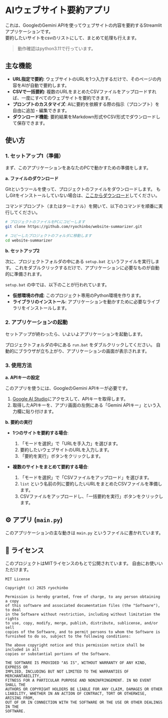 # AIウェブサイト要約アプリ

これは、GoogleのGemini APIを使ってウェブサイトの内容を要約するStreamlitアプリケーションです。  
要約したいサイトをcsvのリストにして、まとめて処理も行えます。

> 動作確認はpython3.11で行っています。


## 主な機能

- **URL指定で要約**: ウェブサイトのURLを1つ入力するだけで、そのページの内容をAIが自動で要約します。
- **CSVで一括要約**: 複数のURLをまとめたCSVファイルをアップロードすれば、一度にすべてのウェブサイトを要約できます。
- **プロンプトのカスタマイズ**: AIに要約を依頼する際の指示（プロンプト）を自由に追加・編集できます。
- **ダウンロード機能**: 要約結果をMarkdown形式やCSV形式でダウンロードして保存できます。

## 使い方

### 1. セットアップ1（準備）

まず、このアプリケーションをあなたのPCで動かすための準備をします。

**a. ファイルのダウンロード**

Gitというツールを使って、プロジェクトのファイルをダウンロードします。
もしGitをインストールしていない場合は、[ここからダウンロード](https://git-scm.com/downloads)してください。

コマンドプロンプト（またはターミナル）を開いて、以下のコマンドを順番に実行してください。

```bash
# プロジェクトのファイルをPCにコピーします
git clone https://github.com/ryochinbo/website-summarizer.git

# コピーしたプロジェクトのフォルダに移動します
cd website-summarizer
```

**b. セットアップ2**

次に、プロジェクトフォルダの中にある `setup.bat` というファイルを実行します。
これをダブルクリックするだけで、アプリケーションに必要なものが自動的に準備されます。

`setup.bat` の中では、以下のことが行われています。

- **仮想環境の作成**: このプロジェクト専用のPython環境を作ります。
- **ライブラリのインストール**: アプリケーションを動かすために必要なライブラリをインストールします。

### 2. アプリケーションの起動

セットアップが終わったら、いよいよアプリケーションを起動します。

プロジェクトフォルダの中にある `run.bat` をダブルクリックしてください。
自動的にブラウザが立ち上がり、アプリケーションの画面が表示されます。


### 3. 使用方法

**a. APIキーの設定**

このアプリを使うには、GoogleのGemini APIキーが必要です。

1.  [Google AI Studio](https://aistudio.google.com/app/apikey)にアクセスして、APIキーを取得します。
2.  取得したAPIキーを、アプリ画面の左側にある「Gemini APIキー」という入力欄に貼り付けます。

**b. 要約の実行**

- **1つのサイトを要約する場合**:
  1.  「モードを選択」で「URLを手入力」を選びます。
  2.  要約したいウェブサイトのURLを入力します。
  3.  「要約を実行」ボタンをクリックします。

- **複数のサイトをまとめて要約する場合**:
  1.  「モードを選択」で「CSVファイルをアップロード」を選びます。
  2.  `list` という名前の列に要約したいURLをまとめたCSVファイルを準備します。
  3.  CSVファイルをアップロードし、「一括要約を実行」ボタンをクリックします。

## ⚙️ アプリ (`main.py`)

このアプリケーションの主な動きは `main.py` というファイルに書かれています。


## 📜 ライセンス

このプロジェクトはMITライセンスのもとで公開されています。
自由にお使いいただけます。

```
MIT License

Copyright (c) 2025 ryochinbo

Permission is hereby granted, free of charge, to any person obtaining a copy
of this software and associated documentation files (the "Software"), to deal
in the Software without restriction, including without limitation the rights
to use, copy, modify, merge, publish, distribute, sublicense, and/or sell
copies of the Software, and to permit persons to whom the Software is
furnished to do so, subject to the following conditions:

The above copyright notice and this permission notice shall be included in all
copies or substantial portions of the Software.

THE SOFTWARE IS PROVIDED "AS IS", WITHOUT WARRANTY OF ANY KIND, EXPRESS OR
IMPLIED, INCLUDING BUT NOT LIMITED TO THE WARRANTIES OF MERCHANTABILITY,
FITNESS FOR A PARTICULAR PURPOSE AND NONINFRINGEMENT. IN NO EVENT SHALL THE
AUTHORS OR COPYRIGHT HOLDERS BE LIABLE FOR ANY CLAIM, DAMAGES OR OTHER
LIABILITY, WHETHER IN AN ACTION OF CONTRACT, TORT OR OTHERWISE, ARISING FROM,
OUT OF OR IN CONNECTION WITH THE SOFTWARE OR THE USE OR OTHER DEALINGS IN THE
SOFTWARE.
```